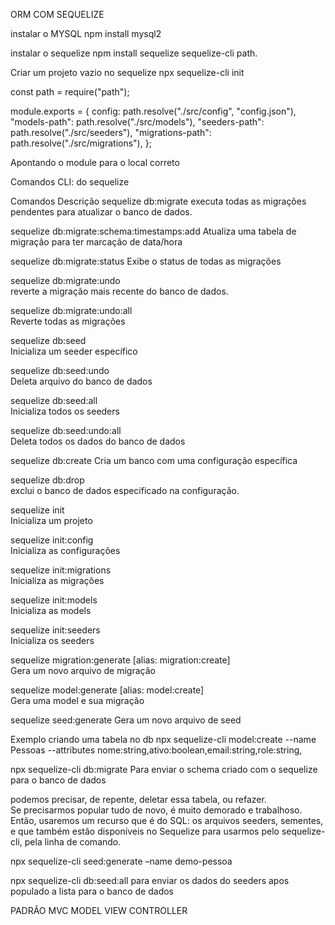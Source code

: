 ORM COM SEQUELIZE

instalar o MYSQL
npm install mysql2

instalar o sequelize
npm install sequelize sequelize-cli path.


Criar um projeto vazio no sequelize
npx sequelize-cli init

const path = require("path");

module.exports = {
  config: path.resolve("./src/config", "config.json"),
  "models-path": path.resolve("./src/models"),
  "seeders-path": path.resolve("./src/seeders"),
  "migrations-path": path.resolve("./src/migrations"),
};

Apontando o module para o local correto

Comandos CLI: do sequelize


Comandos	Descrição
sequelize db:migrate
executa todas as migrações pendentes para atualizar o banco de dados.

sequelize db:migrate:schema:timestamps:add
Atualiza uma tabela de migração para ter marcação de data/hora

sequelize db:migrate:status	
Exibe o status de todas as migrações

sequelize db:migrate:undo	
reverte a migração mais recente do banco de dados.

sequelize db:migrate:undo:all	
Reverte todas as migrações

sequelize db:seed	
Inicializa um seeder específico

sequelize db:seed:undo	
Deleta arquivo do banco de dados

sequelize db:seed:all	
Inicializa todos os seeders

sequelize db:seed:undo:all	
Deleta todos os dados do banco de dados

sequelize db:create	
Cria um banco com uma configuração específica

sequelize db:drop	
exclui o banco de dados especificado na configuração.

sequelize init	
Inicializa um projeto

sequelize init:config	
Inicializa as configurações

sequelize init:migrations	
Inicializa as migrações

sequelize init:models	
Inicializa as models


sequelize init:seeders	
Inicializa os seeders

sequelize migration:generate [alias: migration:create]	
Gera um novo arquivo de migração

sequelize model:generate [alias: model:create]	
Gera uma model e sua migração

sequelize seed:generate	
Gera um novo arquivo de seed

Exemplo criando uma tabela no db
npx sequelize-cli model:create --name Pessoas --attributes nome:string,ativo:boolean,email:string,role:string,


npx sequelize-cli db:migrate Para enviar o schema criado com o sequelize para o banco de dados 

podemos precisar, de repente, deletar essa tabela, ou refazer.  
 Se precisarmos popular tudo de novo, é muito demorado e trabalhoso. Então, usaremos um recurso que é do SQL: os arquivos seeders, sementes, e que também estão disponíveis no Sequelize para usarmos pelo sequelize-cli, pela linha de comando.

 npx sequelize-cli seed:generate –name demo-pessoa

 npx sequelize-cli db:seed:all para enviar os dados do seeders apos populado a lista para o banco de dados


 PADRÃO MVC 
 MODEL 
 VIEW
 CONTROLLER
 